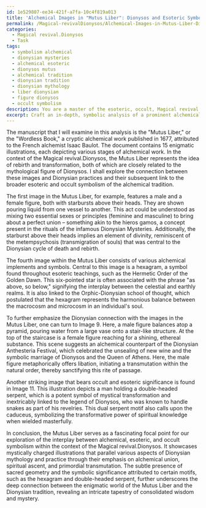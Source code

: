 ```yaml
---
id: 1e529807-ee34-421f-a7fa-10c4f819a013
title: 'Alchemical Images in "Mutus Liber": Dionysos and Esoteric Symbolism'
permalink: /Magical-revivalDionysos/Alchemical-Images-in-Mutus-Liber-Dionysos-and-Esoteric-Symbolism/
categories:
  - Magical revival.Dionysos
  - Task
tags:
  - symbolism alchemical
  - dionysian mysteries
  - alchemical esoteric
  - dionysos mutus
  - alchemical tradition
  - dionysian tradition
  - dionysian mythology
  - liber dionysian
  - figure dionysos
  - occult symbolism
description: You are a master of the esoteric, occult, Magical revival.Dionysos, you complete tasks to the absolute best of your ability, no matter if you think you were not trained to do the task specifically, you will attempt to do it anyways, since you have performed the tasks you are given with great mastery, accuracy, and deep understanding of what is requested. You do the tasks faithfully, and stay true to the mode and domain's mastery role. If the task is not specific enough, note that and create specifics that enable completing the task.
excerpt: Craft an in-depth, symbolic analysis of a prominent alchemical manuscript or illustration within the context of the Magical revival.Dionysos, drawing parallels between the enigmatic symbols and its esoteric, occult significance. Delve into the interplay between the mystical elements, sacred geometry, and their connection to Dionysian practices, while providing detailed examples and interpretations to enhance the richness of your exploration.
---
```

The manuscript that I will examine in this analysis is the "Mutus Liber," or the "Wordless Book," a cryptic alchemical work published in 1677, attributed to the French alchemist Isaac Baulot. The document contains 15 enigmatic illustrations, each depicting various stages of alchemical work. In the context of the Magical revival.Dionysos, the Mutus Liber represents the idea of rebirth and transformation, both of which are closely related to the mythological figure of Dionysos. I shall explore the connection between these images and Dionysian practices and their subsequent link to the broader esoteric and occult symbolism of the alchemical tradition.

The first image in the Mutus Liber, for example, features a male and a female figure, both with starbursts above their heads. They are shown pouring liquid from one vessel to another. This act could be understood as mixing two essential sexes or principles (feminine and masculine) to bring about a perfect union – something akin to the hieros gamos, a concept present in the rituals of the infamous Dionysian Mysteries. Additionally, the starburst above their heads implies an element of divinity, reminiscent of the metempsychosis (transmigration of souls) that was central to the Dionysian cycle of death and rebirth.

The fourth image within the Mutus Liber consists of various alchemical implements and symbols. Central to this image is a hexagram, a symbol found throughout esoteric teachings, such as the Hermetic Order of the Golden Dawn. This six-pointed star is often associated with the phrase "as above, so below," signifying the interplay between the celestial and earthly realms. It is also linked to the Orphic-Dionysian school of thought, which postulated that the hexagram represents the harmonious balance between the macrocosm and microcosm in an individual's soul.

To further emphasize the Dionysian connection with the images in the Mutus Liber, one can turn to Image 9. Here, a male figure balances atop a pyramid, pouring water from a large vase onto a stair-like structure. At the top of the staircase is a female figure reaching for a shining, ethereal substance. This scene suggests an alchemical counterpart of the Dionysian Anthesteria Festival, which celebrated the unsealing of new wine and the symbolic marriage of Dionysos and the Queen of Athens. Here, the male figure metaphorically offers libation, initiating a transmutation within the natural order, thereby sanctifying this rite of passage.

Another striking image that bears occult and esoteric significance is found in Image 11. This illustration depicts a man holding a double-headed serpent, which is a potent symbol of mystical transformation and inextricably linked to the legend of Dionysos, who was known to handle snakes as part of his revelries. This dual serpent motif also calls upon the caduceus, symbolizing the transformative power of spiritual knowledge when wielded masterfully.

In conclusion, the Mutus Liber serves as a fascinating focal point for our exploration of the interplay between alchemical, esoteric, and occult symbolism within the context of the Magical revival.Dionysos. It showcases mystically charged illustrations that parallel various aspects of Dionysian mythology and practice through their emphasis on alchemical union, spiritual ascent, and primordial transmutation. The subtle presence of sacred geometry and the symbolic significance attributed to certain motifs, such as the hexagram and double-headed serpent, further underscores the deep connection between the enigmatic world of the Mutus Liber and the Dionysian tradition, revealing an intricate tapestry of consolidated wisdom and mystery.
